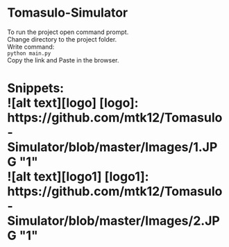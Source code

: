 # Tomasulo-Simulator

To run the project open command prompt.<br>
Change directory to the project folder.<br>
Write command:<br>
```python main.py```
<br>
Copy the link and Paste in the browser.

<h1>Snippets:<br>
![alt text][logo]
[logo]: https://github.com/mtk12/Tomasulo-Simulator/blob/master/Images/1.JPG "1"
<br>
![alt text][logo1]
[logo1]: https://github.com/mtk12/Tomasulo-Simulator/blob/master/Images/2.JPG "1"
